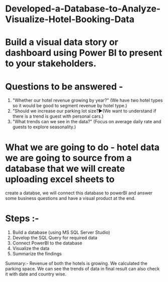 # Developed-a-Database-to-Analyze-Visualize-Hotel-Booking-Data


# Build a visual data story or dashboard using Power BI to present to your stakeholders.

# Questions to be answered -
1. "Whether our hotel revenue growing by year?" (We have two hotel types so it would be good to segment revenue by hotel type.)
2. "Should we increase our parking lot size?►(We want to understand if there is a trend is guest with personal cars.)
3. "What trends can we see in the data?" (Focus on average daily rate and guests to explore seasonality.)

# What we are going to do - hotel data we are going to source from a database that we will create uploading excel sheets to
  create a databse, we will connect this database to powerBI and answer some business questions and have a visual product at the end.

# Steps :-
1. Build a database (using MS SQL Server Studio) 
2. Develop the SQL Query for required data
3. Connect PowerBI to the database
4. Visualize the data
5. Summarize the findings

Summary:- Revenue of both the hotels is growing. We calculated the parking space. We can see the trends of data in final result can also check it with date and 
          country wise.
